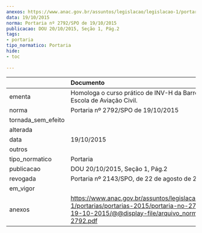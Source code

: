 ```yaml
---
anexos: https://www.anac.gov.br/assuntos/legislacao/legislacao-1/portarias/portarias-2015/portaria-no-2792-spo-de-19-10-2015/@@display-file/arquivo_norma/PA2015-2792.pdf
data: 19/10/2015
norma: Portaria nº 2792/SPO de 19/10/2015
publicacao: DOU 20/10/2015, Seção 1, Pág.2
tags:
- portaria
tipo_normatico: Portaria
hide: 
- toc 
 
---
```


|                    | Documento                                                                                                                                                         |
|:-------------------|:------------------------------------------------------------------------------------------------------------------------------------------------------------------|
| ementa             | Homologa o curso prático de INV-H da Barroco Lopes Escola de Aviação Civil.                                                                                       |
| norma              | Portaria nº 2792/SPO de 19/10/2015                                                                                                                                |
| tornada_sem_efeito |                                                                                                                                                                   |
| alterada           |                                                                                                                                                                   |
| data               | 19/10/2015                                                                                                                                                        |
| outros             |                                                                                                                                                                   |
| tipo_normatico     | Portaria                                                                                                                                                          |
| publicacao         | DOU 20/10/2015, Seção 1, Pág.2                                                                                                                                    |
| revogada           | Portaria nº 2143/SPO, de 22 de agosto de 2016                                                                                                                     |
| em_vigor           |                                                                                                                                                                   |
| anexos             | https://www.anac.gov.br/assuntos/legislacao/legislacao-1/portarias/portarias-2015/portaria-no-2792-spo-de-19-10-2015/@@display-file/arquivo_norma/PA2015-2792.pdf |